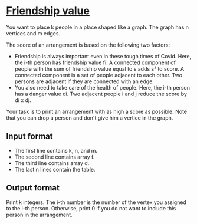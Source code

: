 # [Friendship value][link]

You want to place k people in a place shaped like a graph. The graph has n vertices and m edges.

The score of an arrangement is based on the following two factors:

- Friendship is always important even in these tough times of Covid. Here, the i-th person has friendship value fi. A connected component of people with the sum of friendship value equal to s adds s² to score. A connected component is a set of people adjacent to each other. Two persons are adjacent if they are connected with an edge.
- You also need to take care of the health of people. Here, the i-th person has a danger value di. Two adjacent people i and j reduce the score by di x dj.

Your task is to print an arrangement with as high a score as possible. Note that you can drop a person and don't give him a vertice in the graph.

## Input format

- The first line contains k, n, and m.
- The second line contains array f.
- The third line contains array d.
- The last n lines contain the table.

## Output format

Print k integers. The i-th number is the number of the vertex you assigned to the i-th person. Otherwise, print 0 if you do not want to include this person in the arrangement.

[link]: https://www.hackerearth.com/practice/algorithms/graphs/graph-representation/practice-problems/approximate/freindship-and-covid-2-b2d978ae/
